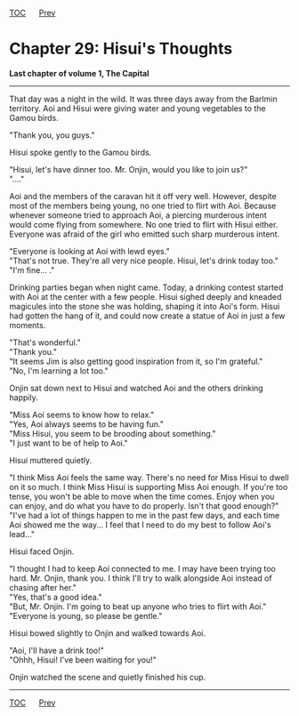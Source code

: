 [TOC](../readme.md)&nbsp;&nbsp;&nbsp;&nbsp;&nbsp;&nbsp;[Prev](Section_0028.md)&nbsp;&nbsp;&nbsp;&nbsp;&nbsp;&nbsp;



# Chapter 29: Hisui's Thoughts

**Last chapter of volume 1, The Capital**

------------------------------------------------------------------------

  
That day was a night in the wild. It was three days away from the
Barlmin territory. Aoi and Hisui were giving water and young vegetables
to the Gamou birds.  
  
"Thank you, you guys."  
  
Hisui spoke gently to the Gamou birds.  
  
"Hisui, let's have dinner too. Mr. Onjin, would you like to join us?"  
"...."  
  
Aoi and the members of the caravan hit it off very well. However,
despite most of the members being young, no one tried to flirt with Aoi.
Because whenever someone tried to approach Aoi, a piercing murderous
intent would come flying from somewhere. No one tried to flirt with
Hisui either. Everyone was afraid of the girl who emitted such sharp
murderous intent.  
  
"Everyone is looking at Aoi with lewd eyes."  
"That's not true. They're all very nice people. Hisui, let's drink today
too."  
"I'm fine... ."  
  
Drinking parties began when night came. Today, a drinking contest
started with Aoi at the center with a few people. Hisui sighed deeply
and kneaded magicules into the stone she was holding, shaping it into
Aoi's form. Hisui had gotten the hang of it, and could now create a
statue of Aoi in just a few moments.  
  
"That's wonderful."  
"Thank you."  
"It seems Jim is also getting good inspiration from it, so I'm
grateful."  
"No, I'm learning a lot too."  
  
Onjin sat down next to Hisui and watched Aoi and the others drinking
happily.  
  
"Miss Aoi seems to know how to relax."  
"Yes, Aoi always seems to be having fun."  
"Miss Hisui, you seem to be brooding about something."  
"I just want to be of help to Aoi."  
  
Hisui muttered quietly.  
  
"I think Miss Aoi feels the same way. There's no need for Miss Hisui to
dwell on it so much. I think Miss Hisui is supporting Miss Aoi enough.
If you're too tense, you won't be able to move when the time comes.
Enjoy when you can enjoy, and do what you have to do properly. Isn't
that good enough?"  
"I've had a lot of things happen to me in the past few days, and each
time Aoi showed me the way... I feel that I need to do my best to follow
Aoi's lead..."  
  
Hisui faced Onjin.  
  
"I thought I had to keep Aoi connected to me. I may have been trying too
hard. Mr. Onjin, thank you. I think I'll try to walk alongside Aoi
instead of chasing after her."  
"Yes, that's a good idea."  
"But, Mr. Onjin. I'm going to beat up anyone who tries to flirt with
Aoi."  
"Everyone is young, so please be gentle."  
  
Hisui bowed slightly to Onjin and walked towards Aoi.  
  
"Aoi, I'll have a drink too!"  
"Ohhh, Hisui! I've been waiting for you!"  
  
Onjin watched the scene and quietly finished his cup.  
  
  
  


---
[TOC](../readme.md)&nbsp;&nbsp;&nbsp;&nbsp;&nbsp;&nbsp;[Prev](Section_0028.md)&nbsp;&nbsp;&nbsp;&nbsp;&nbsp;&nbsp;

